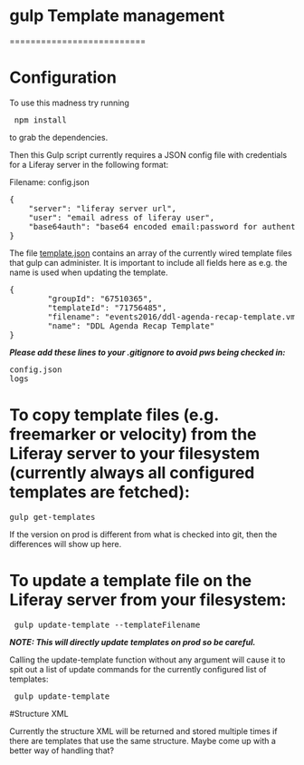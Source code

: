 # gulp Template management
==========================

# Configuration

To use this madness try running 

<pre> npm install </pre>

to grab the dependencies. 

Then this Gulp script currently requires a JSON config file with credentials for a Liferay server in the following format:

Filename: config.json

<pre>{
    "server": "liferay server url",
    "user": "email adress of liferay user",
    "base64auth": "base64 encoded email:password for authentication, obtained e.g. by calling btoa(email:pass)"
}
</pre>


The file [template.json](template.json) contains an array of the currently wired template files that gulp can administer. It is important to include all fields here as e.g. the name is used when updating the template. 

<pre>
{
        "groupId": "67510365",
        "templateId": "71756485",
        "filename": "events2016/ddl-agenda-recap-template.vm",
        "name": "DDL Agenda Recap Template"
}
</pre>
 
***Please add these lines to your .gitignore to avoid pws being checked in:***

<pre>
config.json
logs
</pre>


# To copy template files (e.g. freemarker or velocity) from the Liferay server to your filesystem (currently always all configured templates are fetched):

<pre>gulp get-templates </pre>

If the version on prod is different from what is checked into git, then the differences will show up here. 

# To update a template file on the Liferay server from your filesystem: 

<pre> gulp update-template --templateFilename <templatefilename></pre>

***NOTE: This will directly update templates on prod so be careful.***

Calling the update-template function without any argument will cause it to spit out a list of update commands for the currently configured list of templates:

<pre> gulp update-template</pre>


#Structure XML

Currently the structure XML will be returned and stored multiple times if there are templates that use the same structure. Maybe come up with a better way of handling that?



